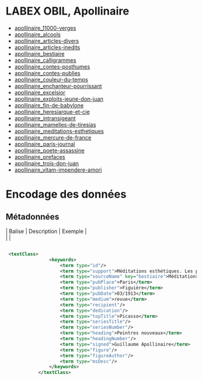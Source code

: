 # LABEX OBIL, Apollinaire

* [apollinaire_11000-verges](xml/apollinaire_11000-verges.xml)
* [apollinaire_alcools](xml/apollinaire_alcools.xml)
* [apollinaire_articles-divers](xml/apollinaire_articles-divers.xml)
* [apollinaire_articles-inedits](xml/apollinaire_articles-inedits.xml)
* [apollinaire_bestiaire](xml/apollinaire_bestiaire.xml)
* [apollinaire_calligrammes](xml/apollinaire_calligrammes.xml)
* [apollinaire_contes-posthumes](xml/apollinaire_contes-posthumes.xml)
* [apollinaire_contes-publies](xml/apollinaire_contes-publies.xml)
* [apollinaire_couleur-du-temps](xml/apollinaire_couleur-du-temps.xml)
* [apollinaire_enchanteur-pourrissant](xml/apollinaire_enchanteur-pourrissant.xml)
* [apollinaire_excelsior](xml/apollinaire_excelsior.xml)
* [apollinaire_exploits-jeune-don-juan](xml/apollinaire_exploits-jeune-don-juan.xml)
* [apollinaire_fin-de-babylone](xml/apollinaire_fin-de-babylone.xml)
* [apollinaire_heresiarque-et-cie](xml/apollinaire_heresiarque-et-cie.xml)
* [apollinaire_intransigeant](xml/apollinaire_intransigeant.xml)
* [apollinaire_mamelles-de-tiresias](xml/apollinaire_mamelles-de-tiresias.xml)
* [apollinaire_meditations-esthetiques](xml/apollinaire_meditations-esthetiques.xml)
* [apollinaire_mercure-de-france](xml/apollinaire_mercure-de-france.xml)
* [apollinaire_paris-journal](xml/apollinaire_paris-journal.xml)
* [apollinaire_poete-assassine](xml/apollinaire_poete-assassine.xml)
* [apollinaire_prefaces](xml/apollinaire_prefaces.xml)
* [apollinaire_trois-don-juan](xml/apollinaire_trois-don-juan.xml)
* [apollinaire_vitam-impendere-amori](xml/apollinaire_vitam-impendere-amori.xml)


# Encodage des données

## Métadonnées 

| Balise | Description | Exemple |  
| <term type="support"></term> | 


```xml

 <textClass>
                <keywords>
                    <term type="id"/>
                    <term type="support">Méditations esthétiques. Les peintres cubistes</term>
                    <term type="sourceName" key="bestiaire">Méditations esthétiques. Les peintres cubistes</term>
                    <term type="pubPlace">Paris</term>
                    <term type="publisher">Figuière</term>
                    <term type="pubDate">03/1913</term>
                    <term type="medium">revue</term>
                    <term type="recipient"/>
                    <term type="dedication"/>
                    <term type="topTitle">Picasso</term>
                    <term type="seriesTitle"/>
                    <term type="seriesNumber"/>
                    <term type="heading">Peintres nouveaux</term>
                    <term type="headingNumber"/>
                    <term type="signed">Guillaume Apollinaire</term>
                    <term type="figure"/>
                    <term type="figureAuthor"/>
                    <term type="msDesc"/>
                </keywords>
            </textClass>

```